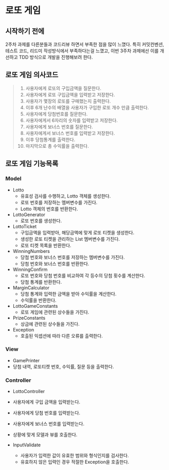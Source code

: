 # 로또 게임

## 시작하기 전에
2주차 과제를 다른분들과 코드리뷰 하면서 부족한 점을 많이 느꼈다.
특히 커밋컨벤션, 테스트 코드, 리드미 작성방식에서 부족하다는걸 느꼈고, 이번 
3주차 과제에선 이를 개선하고 TDD 방식으로 개발을 진행해보려 한다.

## 로또 게임 의사코드
> 1. 사용자에게 로또의 구입금액을 질문한다. <br>
> 2.  사용자에게 로또 구입금액을 입력받고 저장한다.<br>
> 3. 사용자가 몇장의 로또를 구매했는지 출력한다.<br>
> 4. 이후 6개 난수의 배열을 사용자가 구입한 로또 개수 만큼 출력한다. <br>
> 5. 사용자에게 당첨번호를 질문한다. <br>
> 6. 사용자에게서 6자리의 숫자를 입력받고 저장한다.<br>
> 7. 사용자에게 보너스 번호를 질문한다.<br>
> 8. 사용자에게서 보너스 번호를 입력받고 저장한다.<br>
> 9. 이후 당첨통계를 출력한다.<br>
> 10. 마지막으로 총 수익률을 출력한다.

## 로또 게임 기능목록

### Model
- Lotto
  - 유효성 검사를 수행하고, Lotto 객체를 생성한다.
  - 로또 번호를 저장하는 멤버변수를 가진다.
  - Lotto 객체의 번호를 반환한다.
- LottoGenerator
  - 로또 번호를 생성한다.
- LottoTicket
  - 구입금액을 입력받아, 해당금액에 맞게 로또 티켓을 생성한다.
  - 생성한 로또 티켓을 관리하는 List 멤버변수를 가진다.
  - 로또 티켓 목록을 반환한다.
- WinningNumbers
  - 당첨 번호와 보너스 번호를 저장하는 멤버변수를 가진다.
  - 당첨 번호와 보너스 번호를 반환한다.
- WinningConfirm
  - 로또 번호와 당첨 번호를 비교하여 각 등수의 당첨 횟수를 계산한다.
  - 당첨 통계를 반환한다.
- MarginCalculator
  - 당첨 통계와 입력한 금액을 받아 수익률을 계산한다.
  - 수익률을 반환한다.
- LottoGameConstants
  - 로또 게임에 관련된 상수들을 가진다.
- PrizeConstants
  - 상금에 관련된 상수들을 가진다.
- Exception
  - 호출된 익셉션에 따라 다른 오류를 출력한다.
### View
- GamePrinter
- 당첨 내역, 로또티켓 번호, 수익률, 질문 등을 출력한다.

### Controller
- LottoController
- 사용자에게 구입 금액을 입력받는다.
- 사용자에게 당첨 번호를 입력받는다.
- 사용자에게 보너스 번호를 입력받는다.
- 상황에 맞게 모델과 뷰를 호출한다.

- InputValidate
  - 사용자가 입력한 값이 유효한 범위와 형식인지를 검사한다.
  - 유효하지 않은 입력인 경우 적절한 Exception을 호출한다.